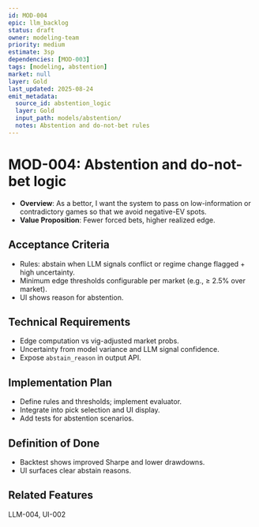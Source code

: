 ```yaml
---
id: MOD-004
epic: llm_backlog
status: draft
owner: modeling-team
priority: medium
estimate: 3sp
dependencies: [MOD-003]
tags: [modeling, abstention]
market: null
layer: Gold
last_updated: 2025-08-24
emit_metadata:
  source_id: abstention_logic
  layer: Gold
  input_path: models/abstention/
  notes: Abstention and do-not-bet rules
---
```


# MOD-004: Abstention and do-not-bet logic

- **Overview**: As a bettor, I want the system to pass on low-information or contradictory games so that we avoid negative-EV spots.
- **Value Proposition**: Fewer forced bets, higher realized edge.

## Acceptance Criteria
- Rules: abstain when LLM signals conflict or regime change flagged + high uncertainty.
- Minimum edge thresholds configurable per market (e.g., ≥ 2.5% over market).
- UI shows reason for abstention.

## Technical Requirements
- Edge computation vs vig-adjusted market probs.
- Uncertainty from model variance and LLM signal confidence.
- Expose `abstain_reason` in output API.

## Implementation Plan
- Define rules and thresholds; implement evaluator.
- Integrate into pick selection and UI display.
- Add tests for abstention scenarios.

## Definition of Done
- Backtest shows improved Sharpe and lower drawdowns.
- UI surfaces clear abstain reasons.

## Related Features
LLM-004, UI-002
